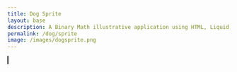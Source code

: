 ```yaml
---
title: Dog Sprite
layout: base
description: A Binary Math illustrative application using HTML, Liquid, and JavaScript.
permalink: /dog/sprite
image: /images/dogsprite.png
---
```


<html>
<head>
    <title>Dog Animation</title>
    <style>
        #canvas {
            border: 1px solid black;
        }
    </style>
</head>
<body>
    <canvas id="canvas" width="800" height="600"></canvas>
    <script>
        // Define the animation sequence
        var animationSequence = [
            { x: 0, y: 0 },
            { x: 1, y: 0 },
            { x: 2, y: 0 },
            { x: 3, y: 0 },
            { x: 4, y: 0 }
        ];
        // Load the sprite sheet image
        var spriteSheet = new Image();
        spriteSheet.src = "dogsprite.png";
        // Define frame dimensions
        var frameWidth = 64;
        var frameHeight = 64;
        // Set up the canvas
        var canvas = document.getElementById("canvas");
        var context = canvas.getContext("2d");
        // Current frame index
        var currentFrame = 0;
        // Function to update the animation
        function update() {
            currentFrame = (currentFrame + 1) % animationSequence.length;
        }
        // Function to draw the current frame
        function draw() {
            var frame = animationSequence[currentFrame];
            var frameX = frame.x * frameWidth;
            var frameY = frame.y * frameHeight;
            context.clearRect(0, 0, canvas.width, canvas.height);
            context.drawImage(spriteSheet, frameX, frameY, frameWidth, frameHeight, 0, 0, frameWidth, frameHeight);
        }
        // Main animation loop
        function animate() {
            update();
            draw();
            requestAnimationFrame(animate);
        }
        // Start the animation loop
        animate();
    </script>
</body>
</html>
